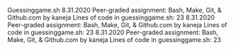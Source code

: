 Guessinggame.sh
8.31.2020
Peer-graded assignment: Bash, Make, Git, & Github.com by kaneja
 Lines of  code in guessinggame.sh:
23
8.31.2020
Peer-graded assignment: Bash, Make, Git, & Github.com by kaneja
 Lines of  code in guessinggame.sh:
23
8.31.2020
Peer-graded assignment: Bash, Make, Git, & Github.com by kaneja
 Lines of  code in guessinggame.sh:
23
